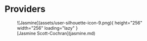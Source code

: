 # Providers

<figure markdown>
![Jasmine](assets/user-silhouette-icon-9.png){ height="256" width="256" loading="lazy" }
  <figcaption>[Jasmine Scott-Cochran](jasmine.md)</figcaption>
  </figure>
